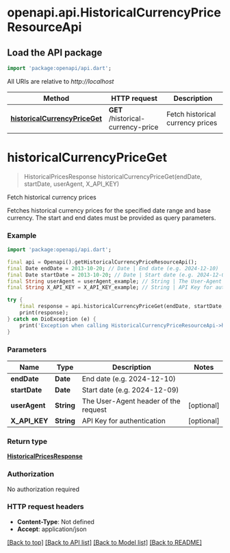 # openapi.api.HistoricalCurrencyPriceResourceApi

## Load the API package
```dart
import 'package:openapi/api.dart';
```

All URIs are relative to *http://localhost*

Method | HTTP request | Description
------------- | ------------- | -------------
[**historicalCurrencyPriceGet**](HistoricalCurrencyPriceResourceApi.md#historicalcurrencypriceget) | **GET** /historical-currency-price | Fetch historical currency prices


# **historicalCurrencyPriceGet**
> HistoricalPricesResponse historicalCurrencyPriceGet(endDate, startDate, userAgent, X_API_KEY)

Fetch historical currency prices

Fetches historical currency prices for the specified date range and base currency. The start and end dates must be provided as query parameters.

### Example
```dart
import 'package:openapi/api.dart';

final api = Openapi().getHistoricalCurrencyPriceResourceApi();
final Date endDate = 2013-10-20; // Date | End date (e.g. 2024-12-10)
final Date startDate = 2013-10-20; // Date | Start date (e.g. 2024-12-09)
final String userAgent = userAgent_example; // String | The User-Agent header of the request
final String X_API_KEY = X_API_KEY_example; // String | API Key for authentication

try {
    final response = api.historicalCurrencyPriceGet(endDate, startDate, userAgent, X_API_KEY);
    print(response);
} catch on DioException (e) {
    print('Exception when calling HistoricalCurrencyPriceResourceApi->historicalCurrencyPriceGet: $e\n');
}
```

### Parameters

Name | Type | Description  | Notes
------------- | ------------- | ------------- | -------------
 **endDate** | **Date**| End date (e.g. 2024-12-10) | 
 **startDate** | **Date**| Start date (e.g. 2024-12-09) | 
 **userAgent** | **String**| The User-Agent header of the request | [optional] 
 **X_API_KEY** | **String**| API Key for authentication | [optional] 

### Return type

[**HistoricalPricesResponse**](HistoricalPricesResponse.md)

### Authorization

No authorization required

### HTTP request headers

 - **Content-Type**: Not defined
 - **Accept**: application/json

[[Back to top]](#) [[Back to API list]](../README.md#documentation-for-api-endpoints) [[Back to Model list]](../README.md#documentation-for-models) [[Back to README]](../README.md)

